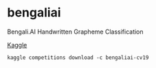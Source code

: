 # bengaliai

Bengali.AI Handwritten Grapheme Classification

[Kaggle](https://www.kaggle.com/c/bengaliai-cv19)

    kaggle competitions download -c bengaliai-cv19
    
